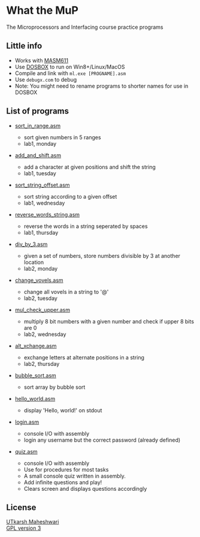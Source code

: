 # What the MuP
The Microprocessors and Interfacing course practice programs

## Little info
- Works with [MASM611](https://sourceforge.net/projects/masm611/)
- Use [DOSBOX](http://www.dosbox.com/) to run on Win8+/Linux/MacOS
- Compile and link with ```ml.exe [PROGNAME].asm```
- Use ```debugx.com``` to debug
- Note: You might need to rename programs to shorter names for use in DOSBOX

## List of programs

- [sort_in_range.asm](https://github.com/UtkarshMe/What_the_MuP/blob/master/sort_in_range.asm)
  - sort given numbers in 5 ranges
  - lab1, monday

- [add_and_shift.asm](https://github.com/UtkarshMe/What_the_MuP/blob/master/add_and_shift.asm)
  - add a character at given positions and shift the string
  - lab1, tuesday

- [sort_string_offset.asm](https://github.com/UtkarshMe/What_the_MuP/blob/master/sort_string_offset.asm)
  - sort string according to a given offset
  - lab1, wednesday

- [reverse_words_string.asm](https://github.com/UtkarshMe/What_the_MuP/blob/master/reverse_words_string.asm)
  - reverse the words in a string seperated by spaces
  - lab1, thursday

- [div_by_3.asm](https://github.com/UtkarshMe/What_the_MuP/blob/master/div_by_3.asm)
  - given a set of numbers, store numbers divisible by 3 at another location
  - lab2, monday

- [change_vovels.asm](https://github.com/UtkarshMe/What_the_MuP/blob/master/change_vovels.asm)
  - change all vovels in a string to '@'
  - lab2, tuesday

- [mul_check_upper.asm](https://github.com/UtkarshMe/What_the_MuP/blob/master/mul_check_upper.asm)
  - multiply 8 bit numbers with a given number and check if upper 8 bits are 0
  - lab2, wednesday

- [alt_xchange.asm](https://github.com/UtkarshMe/What_the_MuP/blob/master/alt_xchange.asm)
  - exchange letters at alternate positions in a string
  - lab2, thursday

- [bubble_sort.asm](https://github.com/UtkarshMe/What_the_MuP/blob/master/bubble_sort.asm)
  - sort array by bubble sort

- [hello_world.asm](https://github.com/UtkarshMe/What_the_MuP/blob/master/hello_world.asm)
  - display 'Hello, world!' on stdout

- [login.asm](https://github.com/UtkarshMe/What_the_MuP/blob/master/login.asm)
  - console I/O with assembly
  - login any username but the correct password (already defined)

- [quiz.asm](https://github.com/UtkarshMe/What_the_MuP/blob/master/quiz.asm)
  - console I/O with assembly
  - Use for procedures for most tasks
  - A small console quiz written in assembly.
  - Add infinite questions and play!
  - Clears screen and displays questions accordingly

## License
[UTkarsh Maheshwari](https://github.com/UtkarshMe)  
[GPL version 3](https://github.com/UtkarshMe/What_the_MuP/blob/master/LICENSE)
